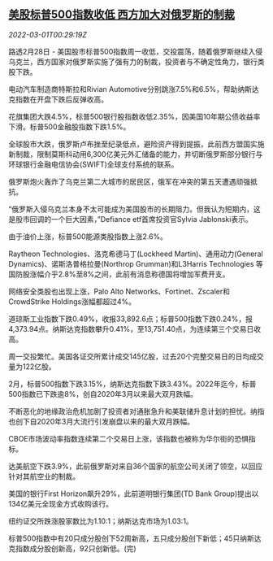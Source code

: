 <!--1646096462000-->
[美股标普500指数收低 西方加大对俄罗斯的制裁](https://cn.reuters.com/article/usa-stocks-0228-mon-idCNKBS2KY2ZJ)
------

<div><i>2022-03-01T00:29:19Z</i></div><p>路透2月28日 - 美国股市标普500指数周一收低，交投震荡，随着俄罗斯继续入侵乌克兰，西方国家对俄罗斯实施了强有力的制裁，投资者与不确定性角力，银行类股下跌。</p><p>电动汽车制造商特斯拉和Rivian Automotive分别跳涨7.5%和6.5%，帮助纳斯达克指数在开盘下跌后反弹收高。</p><p>花旗集团大跌4.5%，标普500银行股指数收低2.35%，因美国10年期公债收益率下滑。标普500金融股指数下跌1.5%。</p><p>全球股市大跌，俄罗斯卢布挫至纪录低点，避险资产得到提振，此前西方盟国实施新制裁，限制莫斯科动用6,300亿美元外汇储备的能力，并切断俄罗斯部分银行与环球银行金融电信协会(SWIFT)全球支付系统的联系。</p><p>俄罗斯炮火轰炸了乌克兰第二大城市的居民区，俄军在冲突的第五天遭遇顽强抵抗。</p><p>“俄罗斯入侵乌克兰本身不太可能成为美国股市的长期阻力。但我认为短期内，这是股市回调的一个巨大因素，”Defiance etf首席投资官Sylvia Jablonski表示。</p><p>由于油价上涨，标普500能源类股指数上涨2.6%。</p><p>Raytheon Technologies、洛克希德马丁(Lockheed Martin)、通用动力(General Dynamics)、诺斯洛普格拉曼(Northrop Grumman)和L3Harris Technologies 等国防股涨幅介乎2.8%至8%之间，此前有消息称德国将增加军费开支。</p><p>网络安全类股也出现上涨，Palo Alto Networks、Fortinet、Zscaler和CrowdStrike Holdings涨幅都超过4%。</p><p>道琼斯工业指数下跌0.49%，收报33,892.6点；标普500指数下跌0.24%，报4,373.94点。纳斯达克指数攀升0.41%，至13,751.40点，为连续第三个交易日收高。</p><p>周一交投繁忙。美国各证交所累计成交145亿股，过去20个完整交易日的日均成交量为122亿股。</p><p>2月，标普500指数下跌3.15%，纳斯达克指数下跌3.43%。2022年迄今，标普500指数已下跌逾8%，创自2020年3月以来最大双月跌幅。</p><p>不断恶化的地缘政治危机加剧了投资者对通胀急升和美联储升息计划的担忧。纳指也创下自2020年3月大流行引发崩盘以来的最大双月跌幅。</p><p>CBOE市场波动率指数连续第二个交易日上涨，该指数也被称为华尔街的恐惧指标。</p><p>达美航空下跌3.9%，此前俄罗斯对来自36个国家的航空公司关闭了领空，以回应针对其航空业的制裁。</p><p>美国的银行First Horizon飙升29%，此前道明银行集团(TD Bank Group)提出以134亿美元全现金方式收购该行。</p><p>纽约证交所跌涨股家数比为1.10:1；纳斯达克市场为1.03:1。</p><p>标普500指数中有20只成分股创下52周新高，五只成分股创下新低；45只纳斯达克指数成分股创新高，92只创新低。(完)</p>
